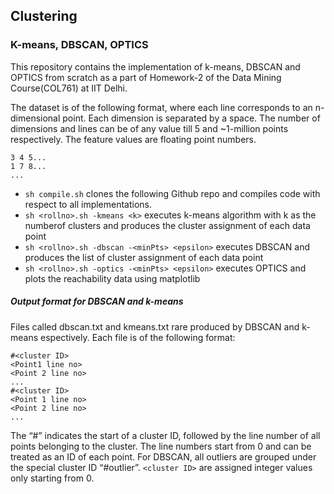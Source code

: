 ## Clustering

### K-means, DBSCAN, OPTICS

This repository contains the implementation of k-means, DBSCAN and OPTICS from scratch as a part of Homework-2 of the Data Mining Course(COL761) at IIT Delhi.

The dataset is of the following format, where each line corresponds to an n-dimensional point. Each dimension is separated by a space. The number of dimensions and lines can be of any value till 5 and ~1-million points respectively. The feature values are floating point numbers.
```
3 4 5... 
1 7 8... 
...
```

- ```sh compile.sh``` clones the following Github repo and compiles  code with respect to all implementations.
- ```sh <rollno>.sh -kmeans <k>``` executes k-means algorithm with k as the numberof clusters and produces the cluster assignment of each data point
- ```sh <rollno>.sh -dbscan -<minPts> <epsilon>``` executes DBSCAN and produces the list of cluster assignment of each data point
- ```sh <rollno>.sh -optics -<minPts> <epsilon>``` executes OPTICS and plots the reachability data using matplotlib

##### Output format for DBSCAN and k-means
Files called dbscan.txt and kmeans.txt rare produced by DBSCAN and k-means espectively. Each file is of the following format:
```
#<cluster ID>
<Point1 line no>
<Point 2 line no>
...
#<cluster ID> 
<Point 1 line no>
<Point 2 line no> 
...
```
  
The “#” indicates the start of a cluster ID, followed by the line number of all points belonging to the cluster. The line numbers start from 0 and can be treated as an ID of each point. For DBSCAN, all outliers are grouped under the special cluster ID “#outlier”. 
```<cluster ID>``` are assigned integer values only starting from 0.
